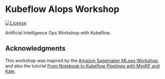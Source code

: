 # Kubeflow AIops Workshop

[![License](https://img.shields.io/badge/License-Apache%202.0-blue.svg)](https://opensource.org/licenses/Apache-2.0)

Artificial Intelligence Ops Workshop with Kubeflow.

## Acknowledgments

This workshop was inspired by the [Amazon Sagemaker MLops Workshop](https://github.com/awslabs/amazon-sagemaker-mlops-workshop), and also the tutorial [From Notebook to Kubeflow Pipelines with MiniKF and Kale](https://codelabs.developers.google.com/codelabs/cloud-kubeflow-minikf-kale/).
